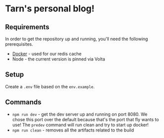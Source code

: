 # Tarn's personal blog!

## Requirements

In order to get the repository up and running, you'll need the following
prerequisites.

- [Docker](https://www.docker.com/) - used for our redis cache
- Node - the current version is pinned via Volta

## Setup

Create a `.env` file based on the `env.example`.

## Commands

- `npm run dev` - get the dev server up and running on port 8080. We chose this
  port over the default because that's the port that fly wants to use! The
  `predev` command will run clean and try to start up docker!
- `npm run clean` - removes all the artifacts related to the build
